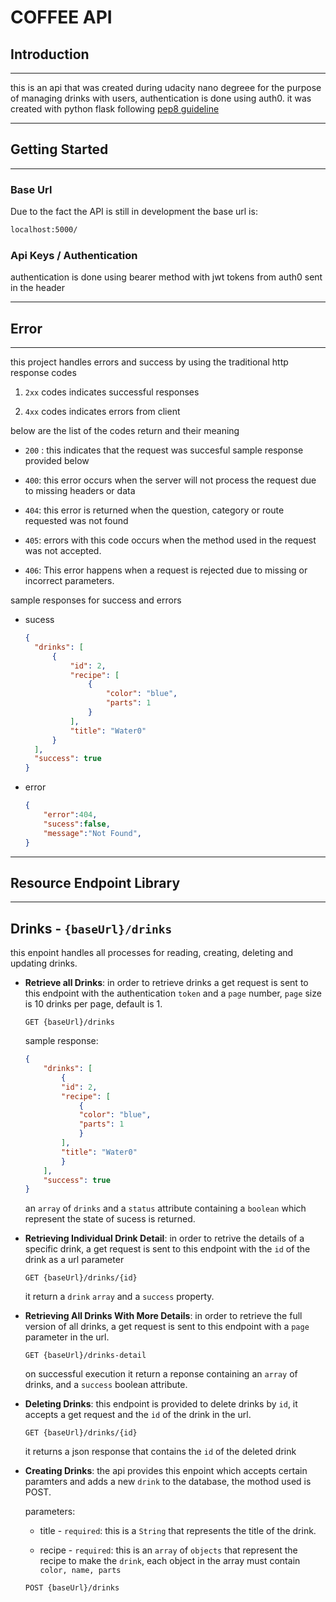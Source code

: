 # **COFFEE API**

## **Introduction**
---

this is an api that was created during udacity nano degreee for the purpose of managing drinks with users, authentication is done using auth0. it was created with python flask following [pep8 guideline](https://peps.python.org/pep-0008/) 

---
## **Getting Started**
---

### **Base Url**

Due to the fact the API is still in development the base url is:
```bash
localhost:5000/
```

### **Api Keys / Authentication**

authentication is done using bearer method with jwt tokens from auth0 sent in the header 

---
## **Error**
---

this project handles errors and success by using the traditional http response codes

1.   ```2xx``` codes indicates successful responses

2. ```4xx``` codes indicates errors from client

below are the list of the codes return and their meaning

- ```200``` : this indicates that the request was succesful sample response provided below


- ```400```: this error occurs when the server will not process the request due to missing headers or data 

    

- ```404```: this error is returned when the question, category or route requested was not found

- ```405```: errors with this code occurs when the method used in the request was not accepted.

- ```406```: This error happens when a request is rejected due to missing or incorrect parameters.


 sample responses for success and errors

- sucess 
    ```json
    {
      "drinks": [
          {
              "id": 2,
              "recipe": [
                  {
                      "color": "blue",
                      "parts": 1
                  }
              ],
              "title": "Water0"
          }
      ],
      "success": true
    }
    ```

- error
    ```json
    {
        "error":404,
        "sucess":false,
        "message":"Not Found",
    }
    ```

---
## **Resource Endpoint Library**
---

## Drinks - ```{baseUrl}/drinks```

this enpoint handles all processes for reading, creating, deleting and updating drinks.

- **Retrieve all Drinks**: in order to retrieve drinks a get request is sent to this endpoint with the authentication ```token``` and a ```page``` number, ```page``` size is 10 drinks per page, default is 1.

    ```
    GET {baseUrl}/drinks
    ```

    sample response:

    ```json
    {
        "drinks": [
            {
            "id": 2,
            "recipe": [
                {
                "color": "blue",
                "parts": 1
                }
            ],
            "title": "Water0"
            }
        ],
        "success": true
    }
    ```

    an ```array``` of ```drinks``` and a ```status``` attribute containing a ```boolean``` which represent the state of sucess is returned. 


- **Retrieving Individual Drink Detail**: in order to retrive the details of a specific drink, a get request is sent to this endpoint with the ```id``` of the drink as a url parameter

    ```
    GET {baseUrl}/drinks/{id}
    ```

    it return a ```drink``` ```array``` and a ```success``` property.


- **Retrieving All Drinks With More Details**: in order to retrieve the full version of all drinks, a get request is sent to this endpoint with a ```page``` parameter in the url.

    ```
    GET {baseUrl}/drinks-detail
    ```

    on successful execution it return a reponse containing an ```array``` of drinks, and a ```success``` boolean attribute.


- **Deleting Drinks**: this endpoint is provided to delete drinks by ```id```, it accepts a get request and the ```id``` of the drink in the url.

    ```
    GET {baseUrl}/drinks/{id} 
    ```

    it returns a json response that contains the ```id``` of the deleted drink


-  **Creating Drinks**: the api provides this enpoint which accepts certain paramters and adds a new ```drink``` to the database, the mothod used is POST.

    parameters:

    - title - ```required```: this is a ```String``` that represents the title of the drink.

    - recipe - ```required```: this is an ```array``` of ```objects``` that represent the recipe to make the ```drink```, each object in the array must contain ```color, name, parts```

    ```
    POST {baseUrl}/drinks
    ```

